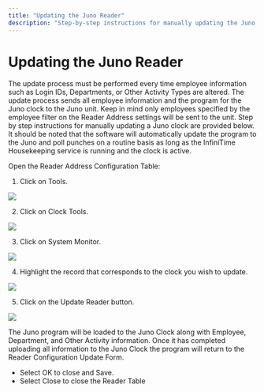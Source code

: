 ```yaml
---
title: "Updating the Juno Reader"
description: "Step-by-step instructions for manually updating the Juno Reader to ensure employee data and program are current."
---
```


# Updating the Juno Reader

The update process must be performed every time employee information such as Login IDs, Departments, or Other Activity Types are altered. The update process sends all employee information and the program for the Juno clock to the Juno unit. Keep in mind only employees specified by the employee filter on the Reader Address settings will be sent to the unit. Step by step instructions for manually updating a Juno clock are provided below. It should be noted that the software will automatically update the program to the Juno and poll punches on a routine basis as long as the InfiniTime Housekeeping service is running and the clock is active.

Open the Reader Address Configuration Table:

1. Click on Tools.

![](/img/Hardware_Juno4.gif)

2. Click on Clock Tools.

![](/img/Hardware_Juno3.gif)

3. Click on System Monitor.

![](/img/Hardware_Scout3.gif)

4. Highlight the record that corresponds to the clock you wish to update.

![](/img/Hardware_Scout3.gif)

5. Click on the Update Reader button.

![](/img/Hardware_Scout2.gif)

The Juno program will be loaded to the Juno Clock along with Employee, Department, and Other Activity information. Once it has completed uploading all information to the Juno Clock the program will return to the Reader Configuration Update Form.

- Select OK to close and Save.
- Select Close to close the Reader Table
